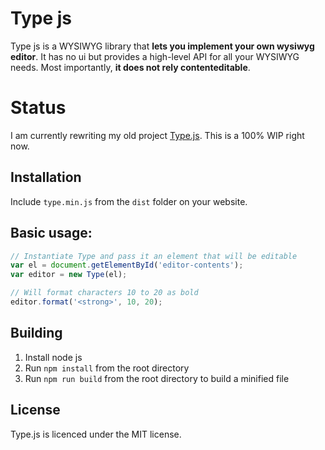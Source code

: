 # Type js

Type js is a WYSIWYG library that **lets you implement your own wysiwyg editor**.
It has no ui but provides a high-level API for all your WYSIWYG needs. Most 
importantly, **it does not rely contenteditable**.

# Status

I am currently rewriting my old project [Type.js](https://github.com/LukasBombach/Type.js). 
This is a 100% WIP right now.

## Installation

Include `type.min.js` from the `dist` folder on your website.

## Basic usage:

```javascript
// Instantiate Type and pass it an element that will be editable
var el = document.getElementById('editor-contents');
var editor = new Type(el);

// Will format characters 10 to 20 as bold
editor.format('<strong>', 10, 20);
```

## Building

1. Install node js
2. Run `npm install` from the root directory
3. Run `npm run build` from the root directory to build a minified file

## License

Type.js is licenced under the MIT license.

